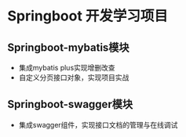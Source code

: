 # Springboot 开发学习项目

## Springboot-mybatis模块

- 集成mybatis plus实现增删改查
- 自定义分页接口对象，实现项目实战

## Springboot-swagger模块

-   集成swagger组件，实现接口文档的管理与在线调试